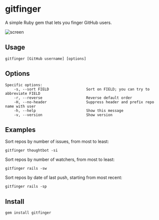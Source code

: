 # gitfinger

A simple Ruby gem that lets you finger GitHub users.

![screen](https://github.com/danchoi/gitfinger/raw/master/screenshots/gitfinger.png)

## Usage

    gitfinger [GitHub username] [options]

## Options

    Specific options:
        -s, --sort FIELD                 Sort on FIELD; you can try to abbreviate FIELD
        -r, --reverse                    Reverse default order
        -H, --no-header                  Suppress header and prefix repo name with user
        -h, --help                       Show this message
        -v, --version                    Show version

## Examples

Sort repos by number of issues, from most to least:

    gitfinger thoughtbot -si

Sort repos by number of watchers, from most to least:

    gitfinger rails -sw

Sort repos by date of last push, starting from most recent:

    gitfinger rails -sp

## Install

    gem install gitfinger



